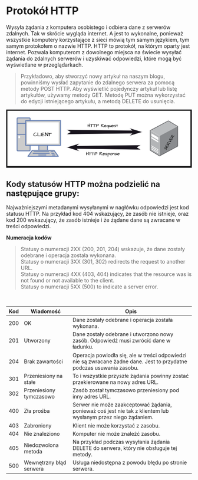 # Protokół HTTP
Wysyła żądania z komputera osobistego i odbiera dane z serwerów zdalnych. Tak w skrócie wygląda internet. A jest to wykonalne, ponieważ wszystkie komputery korzystające z sieci mówią tym samym językiem, tym samym protokołem o nazwie HTTP. 
HTTP to protokół, na którym oparty jest internet. Pozwala komputerom z dowolnego miejsca na świecie wysyłać żądania do zdalnych serwerów i uzyskiwać odpowiedzi, które mogą być wyświetlane w przeglądarkach.

>Przykładowo, aby stworzyć nowy artykuł na naszym blogu, powinniśmy wysłać zapytanie do zdalnego serwera za pomocą metody POST HTTP. Aby wyświetlić pojedynczy artykuł lub listę artykułów, używamy metody GET. Metodę PUT można wykorzystać do edycji istniejącego artykułu, a metodą DELETE do usunięcia.

![http](/grafiki/http.png)



<h2> Kody statusów HTTP można podzielić na następujące grupy:</h2>

Najważniejszymi metadanymi wysyłanymi w nagłówku odpowiedzi jest kod statusu HTTP. Na przykład kod 404 wskazujący, że zasób nie istnieje, oraz kod 200 wskazujący, że zasób istnieje i że żądane dane są zwracane w treści odpowiedzi.

**Numeracja kodów**

> Statusy o numeracji 2XX (200, 201, 204) wskazuje, że dane zostały odebrane i operacja została wykonana. <br>
Statusy o numeracji 3XX (301, 302) redirects the request to another URL. <br>
Statusy o numeracji 4XX (403, 404) indicates that the resource was is not found or not available to the client. <br>
Statusy o numeracji 5XX (500) to indicate a server error. <br>

<br>

|     Kod    |     Wiadomość                  |     Opis                                                                                                                         |
|------------|--------------------------------|----------------------------------------------------------------------------------------------------------------------------------|
|     200    |     OK                         |     Dane zostały odebrane i operacja   została wykonana.                                                                         |
|     201    |     Utworzony                  |     Dane zostały odebrane i utworzono nowy   zasób. Odpowiedź musi zwrócić dane w ładunku.                                       |
|     204    |     Brak zawartości            |     Operacja powiodła się, ale w treści   odpowiedzi nie są zwracane żadne dane. Jest to przydatne podczas usuwania   zasobu.    |
|     301    |     Przeniesiony na stałe      |     To i wszystkie przyszłe żądania powinny   zostać przekierowane na nowy adres URL.                                            |
|     302    |     Przeniesiony tymczasowo    |     Zasób został tymczasowo przeniesiony   pod inny adres URL.                                                                   |
|     400    |     Zła prośba                 |     Serwer nie może zaakceptować żądania,   ponieważ coś jest nie tak z klientem lub wysłanym przez niego żądaniem.              |
|     403    |     Zabroniony                 |     Klient nie może korzystać z zasobu.                                                                                          |
|     404    |     Nie znaleziono             |     Komputer nie może znaleźć zasobu.                                                                                            |
|     405    |     Niedozwolona metoda        |     Na przykład podczas wysyłania żądania   DELETE do serwera, który nie obsługuje tej metody.                                   |
|     500    |     Wewnętrzny błąd serwera    |     Usługa niedostępna z powodu błędu po   stronie serwera.                                                                      |
